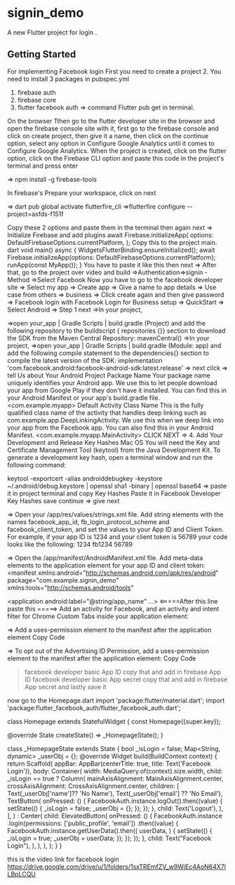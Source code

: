 # signin_demo

A new Flutter project for login
.

## Getting Started

For implementing Facebook login 
First you need to create a project
2. You need to install 3 packages in pubspec.yml
1. firebase auth
2. firebase core
3. flutter facebook auth
=> command Flutter pub get in terminal.

On the browser Tthen go to the flutter developer site in the browser and open the firebase console site with it,
first go to the firebase console and click on create project,
then give it a name, then click on the continue option,
select any option in Configure Google Analytics until it comes to Configure Google Analytics.
When the project is created, click on the flutter option, click on the Firebase CLI option and paste this code in the project's terminal and press enter

=> npm install -g firebase-tools

In firebase's Prepare your workspace, click on next

=> dart pub global activate flutterfire_cli
=>flutterfire configure --project=asfds-f151f

Copy these 2 options and paste them in the terminal
then again next
=>
Initialize Firebase and add plugins
await Firebase.initializeApp(
options: DefaultFirebaseOptions.currentPlatform,
);
Copy this to the project main. dart
void main() async {
WidgetsFlutterBinding.ensureInitialized();
await Firebase.initializeApp(options: DefaultFirebaseOptions.currentPlatform);
runApp(const MyApp());
}
You have to paste it like this
then next
=>
After that, go to the project over video and build =>Authentication=>signin -Method =>Select Facebook
Now you have to go to the facebook developer site => Select my app => Create app => Give a name to app details => Use case from others => business => Click create again and then give password
=> Facebook login with Facebook Login for Business setup => 
QuickStart => Select Android => Step 1 next =>In your project, 

=>open your_app | Gradle Scripts | build.gradle (Project) and add the following repository to the buildscript { repositories {}} section to download the SDK from the Maven Central Repository:
mavenCentral() =>In your project, 
=>open your_app | Gradle Scripts | build.gradle (Module: app) and add the following compile statement to the dependencies{} section to compile the latest version of the SDK:
implementation 'com.facebook.android:facebook-android-sdk:latest.release'
=> next cilck => tell Us about Your Android Project
Package Name
Your package name uniquely identifies your Android app. We use this to let people download your app from Google Play if they don't have it installed. You can find this in your Android Manifest or your app's build.gradle file.
<com.example.myapp>
Default Activity Class Name
This is the fully qualified class name of the activity that handles deep linking such as com.example.app.DeepLinkingActivity. We use this when we deep link into your app from the Facebook app. You can also find this in your Android Manifest.
<com.example.myapp.MainActivity> CLICK NEXT =>
4. Add Your Development and Release Key Hashes
Mac OS
You will need the Key and Certificate Management Tool (keytool) from the Java Development Kit.
To generate a development key hash, open a terminal window and run the following command:

keytool -exportcert -alias androiddebugkey -keystore ~/.android/debug.keystore | openssl sha1 -binary | openssl base64 => 
paste it in project terminal and copy Key Hashes Paste it in Facebook Developer Key Hashes save continue => give next


=> Open your /app/res/values/strings.xml file.
Add string elements with the names facebook_app_id, fb_login_protocol_scheme and facebook_client_token, and set the values ​​to your App ID and Client Token. 
For example, if your app ID is 1234 and your client token is 56789 your code looks like the following:
<string name="facebook_app_id">1234</string>
<string name="fb_login_protocol_scheme">fb1234</string>
<string name="facebook_client_token">56789</string>


=> Open the /app/manifest/AndroidManifest.xml file.
Add meta-data elements to the application element for your app ID and client token:
<manifest xmlns:android="http://schemas.android.com/apk/res/android"
package="com.example.signin_demo"
xmlns:tools="http://schemas.android/tools"
>
<application android:label="@string/app_name" ...>
 <meta-data
 android:name="flutterEmbedding"
 android:value="2" />
<=====After this line paste this =====>
 <meta-data android:name="com.facebook.sdk.ApplicationId" android:value="@string/facebook_app_id"/>
 <meta-data android:name="com.facebook.sdk.ClientToken" android:value="@string/facebook_client_token"/>
Add an activity for Facebook, and an activity and intent filter for Chrome Custom Tabs inside your application element:
 <activity android:name="com.facebook.FacebookActivity"
 android:configChanges=
 "keyboard|keyboardHidden|screenLayout|screenSize|orientation"
 android:label="@string/app_name" />
 <activity
 android:name="com.facebook.CustomTabActivity"
 android:exported="true">
 <intent-filter>
 <action android:name="android.intent.action.VIEW" />
 <category android:name="android.intent.category.DEFAULT" />
 <category android:name="android.intent.category.BROWSABLE" />
 <data android:scheme="@string/fb_login_protocol_scheme" />
 </intent-filter>
 </activity>
</application>

=> Add a uses-permission element to the manifest after the application element
<uses-permission android:name="android.permission.INTERNET"/>
Copy Code

=> To opt out of the Advertising ID Permission, add a uses-permission element to the manifest after the application element:
<uses-permission android:name="com.google.android.gms.permission.AD_ID" tools:node="remove"/>
Copy Code

>facebook developer basic App ID copy that and add in firebase App ID
> facebook developer basic App secret copy that and add in firebase App secret and lastly save it 





now go to the Homepage.dart 
import 'package:flutter/material.dart';
import 'package:flutter_facebook_auth/flutter_facebook_auth.dart';

class Homepage extends StatefulWidget {
  const Homepage({super.key});

  @override
  State<Homepage> createState() => _HomepageState();
}

class _HomepageState extends State<Homepage> {
  bool _isLogin = false;
  Map<String, dynamic> _userObj = {};
  @override
  Widget build(BuildContext context) {
    return Scaffold(
      appBar: AppBar(centerTitle: true, title: Text('Facebook Login')),
      body: Container(
        width: MediaQuery.of(context).size.width,
        child:
            _isLogin == true
                ? Column(
                  mainAxisAlignment: MainAxisAlignment.center,
                  crossAxisAlignment: CrossAxisAlignment.center,
                  children: [
                    Text(_userObj['name']?? 'No Name'),
                    Text(_userObj['email'] ?? 'No Email'),
                    TextButton(
                      onPressed: () {
                        FacebookAuth.instance.logOut().then((value) {
                          setState(() {
                            _isLogin = false;
                            _userObj = {};
                          });
                        });
                      },
                      child: Text('Logout'),
                    ),
                  ],
                )
                : Center(
                  child: ElevatedButton(
                    onPressed: () {
                      FacebookAuth.instance
                          .login(permissions: ['public_profile', 'email'])
                          .then((value) {
                            FacebookAuth.instance.getUserData().then((
                              userData,
                            ) {
                              setState(() {
                                _isLogin = true;
                                _userObj = userData;
                              });
                            });
                          });
                    },
                    child: Text("Facebook Login"),
                  ),
                ),
      ),
    );
  }
}

this is the video link for facebook login
https://drive.google.com/drive/u/1/folders/1sxTREmfZV_w9WiEc4AoN64X7lLBpLCQU

